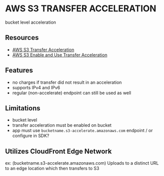 # AWS S3 TRANSFER ACCELERATION

bucket level acceleration

## Resources

- [AWS S3 Transfer Acceleration](https://docs.aws.amazon.com/AmazonS3/latest/userguide/transfer-acceleration.html)
- [AWS S3 Enable and Use Transfer Acceleration](https://docs.aws.amazon.com/AmazonS3/latest/userguide/transfer-acceleration-examples.html)

## Features

- no charges if transfer did not result in an acceleration
- supports IPv4 and IPv6
- regular (non-accelerate) endpoint can still be used as well

## Limitations

- bucket level
- transfer acceleration must be enabled on bucket
- app must use `bucketname.s3-accelerate.amazonaws.com` endpoint / or configure in SDK?

## Utilizes CloudFront Edge Network

ex: (bucketname.s3-accelerate.amazonaws.com)
Uploads to a distinct URL to an edge location which then transfers to S3
